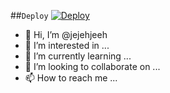 ##`Deploy`
[![Deploy](https://www.herokucdn.com/deploy/button.svg)](https://heroku.com/deploy?template=https://github.com/zeeoneofc/subrek-ngab/)

- 👋 Hi, I’m @jejehjeeh
- 👀 I’m interested in ...
- 🌱 I’m currently learning ...
- 💞️ I’m looking to collaborate on ...
- 📫 How to reach me ...

<!---
jejehjeeh/jejehjeeh is a ✨ special ✨ repository because its `README.md` (this file) appears on your GitHub profile.
You can click the Preview link to take a look at your changes.
--->
